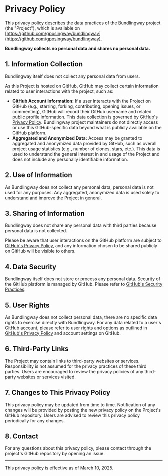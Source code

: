 # Privacy Policy

This privacy policy describes the data practices of the Bundlingway project (the "Project"), which is available on [https://github.com/gposingway/bundlingway](https://github.com/gposingway/bundlingway).

**Bundlingway collects no personal data and shares no personal data.**

## 1. Information Collection

Bundlingway itself does not collect any personal data from users.

As this Project is hosted on GitHub, GitHub may collect certain information related to user interactions with the project, such as:

*   **GitHub Account Information:** If a user interacts with the Project on GitHub (e.g., starring, forking, contributing, opening issues, or commenting), GitHub will record their GitHub username and related public profile information. This data collection is governed by [GitHub's Privacy Policy](https://docs.github.com/en/github/site-policy/github-privacy-statement). Bundlingway project maintainers do not directly access or use this GitHub-specific data beyond what is publicly available on the GitHub platform.
*   **Aggregated and Anonymized Data:**  Access may be granted to aggregated and anonymized data provided by GitHub, such as overall project usage statistics (e.g., number of clones, stars, etc.). This data is used to understand the general interest in and usage of the Project and does not include any personally identifiable information.

## 2. Use of Information

As Bundlingway does not collect any personal data, personal data is not used for any purposes.  Any aggregated, anonymized data is used solely to understand and improve the Project in general.

## 3. Sharing of Information

Bundlingway does not share any personal data with third parties because personal data is not collected.

Please be aware that user interactions on the GitHub platform are subject to [GitHub's Privacy Policy](https://docs.github.com/en/github/site-policy/github-privacy-statement), and any information chosen to be shared publicly on GitHub will be visible to others.

## 4. Data Security

Bundlingway itself does not store or process any personal data.  Security of the GitHub platform is managed by GitHub. Please refer to [GitHub's Security Practices](https://docs.github.com/en/github/site-policy/github-security).

## 5. User Rights

As Bundlingway does not collect personal data, there are no specific data rights to exercise directly with Bundlingway. For any data related to a user's GitHub account, please refer to user rights and options as outlined in [GitHub's Privacy Policy](https://docs.github.com/en/github/site-policy/github-privacy-statement) and account settings on GitHub.

## 6. Third-Party Links

The Project may contain links to third-party websites or services. Responsibility is not assumed for the privacy practices of these third parties. Users are encouraged to review the privacy policies of any third-party websites or services visited.

## 7. Changes to This Privacy Policy

This privacy policy may be updated from time to time. Notification of any changes will be provided by posting the new privacy policy on the Project's GitHub repository. Users are advised to review this privacy policy periodically for any changes.

## 8. Contact

For any questions about this privacy policy, please contact through the project's GitHub repository by opening an issue.

---

This privacy policy is effective as of March 10, 2025.
